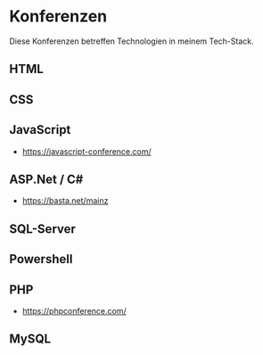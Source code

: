 # Konferenzen

Diese Konferenzen betreffen Technologien in meinem Tech-Stack.

## HTML

## CSS

## JavaScript

- https://javascript-conference.com/ 

## ASP.Net / C#

- https://basta.net/mainz

## SQL-Server

## Powershell

## PHP

- https://phpconference.com/

## MySQL


